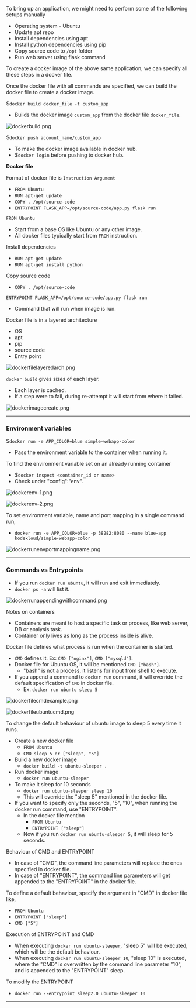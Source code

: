 To bring up an application, we might need to perform some of the following setups manually
- Operating system - Ubuntu
- Update apt repo
- Install dependencies using apt
- Install python dependencies using pip
- Copy source code to `/opt` folder
- Run web server using flask command

To create a docker image of the above same application, we can specify all these steps in a docker file.

Once the docker file with all commands are specified, we can build the docker file to create a docker image.

$`docker build docker_file -t custom_app`
- Builds the docker image `custom_app` from the docker file `docker_file`.

![dockerbuild.png](Attachments/dockerbuild.png)

$`docker push account_name/custom_app`
- To make the docker image available in docker hub.
- $`docker login` before pushing to docker hub.

**Docker file**

Format of docker file is `Instruction Argument`
- `FROM Ubuntu`
- `RUN apt-get update`
- `COPY . /opt/source-code`
- `ENTRYPOINT FLASK_APP=/opt/source-code/app.py flask run`

`FROM Ubuntu`
- Start from a base OS like Ubuntu or any other image.
- All docker files typically start from `FROM` instruction.

Install dependencies
- `RUN apt-get update`
- `RUN apt-get install python`

Copy source code
- `COPY . /opt/source-code`

`ENTRYPOINT FLASK_APP=/opt/source-code/app.py flask run`
- Command that will run when image is run.

Docker file is in a layered architecture
- OS
- apt
- pip
- source code
- Entry point

![dockerfilelayeredarch.png](Attachments/dockerfilelayeredarch.png)

`docker build` gives sizes of each layer.
- Each layer is cached.
- If a step were to fail, during re-attempt it will start from where it failed.

![dockerimagecreate.png](Attachments/dockerimagecreate.png)

---

### Environment variables

$`docker run -e APP_COLOR=blue simple-webapp-color`
- Pass the environment variable to the container when running it.



To find the environment variable set on an already running container
- $`docker inspect <container_id or name>`
- Check under "config":"env".

![dockerenv-1.png](Attachments/dockerenv-1.png)

![dockerenv-2.png](Attachments/dockerenv-2.png)

To set environment variable, name and port mapping in a single command run,
- `docker run -e APP_COLOR=blue -p 38282:8080 --name blue-app kodekloud/simple-webapp-color`

![dockerrunenvportmappingname.png](Attachments/dockerrunenvportmappingname.png)

---

### Commands vs Entrypoints

- If you run `docker run ubuntu`, it will run and exit immediately.
- `docker ps -a` will list it.

![dockerrunappendingwithcommand.png](Attachments/dockerrunappendingwithcommand.png)

Notes on containers
- Containers are meant to host a specific task or process, like web server, DB or analysis task.
- Container only lives as long as the process inside is alive.

Docker file defines what process is run when the container is started.
- `CMD` defines it. Ex: `CMD ["nginx"]`, `CMD ["mysqld"]`.
- Docker file for Ubuntu OS, it will be mentioned `CMD ["bash"]`.
	- "bash" is not a process, it listens for input from shell to execute.
- If you append a command to `docker run` command, it will override the default specification of `CMD` in docker file.
	- Ex: `docker run ubuntu sleep 5`

![dockerfilecmdexample.png](Attachments/dockerfilecmdexample.png)


![dockerfileubuntucmd.png](Attachments/dockerfileubuntucmd.png)


To change the default behaviour of ubuntu image to sleep 5 every time it runs.
- Create a new docker file
	- `FROM Ubuntu`
	- `CMD sleep 5 or ["sleep", "5"]`
- Build a new docker image
	- `docker build -t ubuntu-sleeper .`
- Run docker image
	- `docker run ubuntu-sleeper`
- To make it sleep for 10 seconds
	- `docker run ubuntu-sleeper sleep 10` 
	- This will override the "sleep 5" mentioned in the docker file.
- If you want to specify only the seconds, "5", "10", when running the docker run command, use "ENTRYPOINT".
	- In the docker file mention
		- `FROM Ubuntu`
		- `ENTRYPOINT ["sleep"]`
	- Now if you run `docker run ubuntu-sleeper 5`, it will sleep for 5 seconds.

Behaviour of CMD and ENTRYPOINT
- In case of "CMD", the command line parameters will replace the ones specified in docker file.
- In case of "ENTRYPOINT", the command line parameters will get appended to the "ENTRYPOINT" in the docker file.

To define a default behaviour, specify the argument in "CMD" in docker file like,
- `FROM Ubuntu`
- `ENTRYPOINT ["sleep"]`
- `CMD ["5"]`

Execution of ENTRYPOINT and CMD
- When executing `docker run ubuntu-sleeper`, "sleep 5" will be executed, which will be the default behaviour.
- When executing `docker run ubuntu-sleeper 10`, "sleep 10" is executed, where the "CMD" is overwritten by the command line parameter "10", and is appended to the "ENTRYPOINT" sleep.

To modify the ENTRYPOINT
- `docker run --entrypoint sleep2.0 ubuntu-sleeper 10`


---






